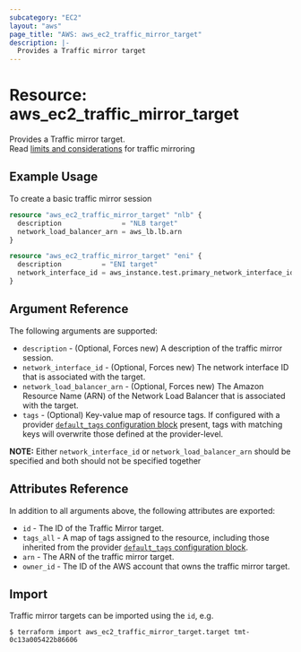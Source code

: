 ```yaml
---
subcategory: "EC2"
layout: "aws"
page_title: "AWS: aws_ec2_traffic_mirror_target"
description: |-
  Provides a Traffic mirror target
---
```


# Resource: aws_ec2_traffic_mirror_target

Provides a Traffic mirror target.  
Read [limits and considerations](https://docs.aws.amazon.com/vpc/latest/mirroring/traffic-mirroring-considerations.html) for traffic mirroring

## Example Usage

To create a basic traffic mirror session

```terraform
resource "aws_ec2_traffic_mirror_target" "nlb" {
  description               = "NLB target"
  network_load_balancer_arn = aws_lb.lb.arn
}

resource "aws_ec2_traffic_mirror_target" "eni" {
  description          = "ENI target"
  network_interface_id = aws_instance.test.primary_network_interface_id
}
```

## Argument Reference

The following arguments are supported:

* `description` - (Optional, Forces new) A description of the traffic mirror session.
* `network_interface_id` - (Optional, Forces new) The network interface ID that is associated with the target.
* `network_load_balancer_arn` - (Optional, Forces new) The Amazon Resource Name (ARN) of the Network Load Balancer that is associated with the target.
* `tags` - (Optional) Key-value map of resource tags. If configured with a provider [`default_tags` configuration block](https://www.terraform.io/docs/providers/aws/index.html#default_tags-configuration-block) present, tags with matching keys will overwrite those defined at the provider-level.

**NOTE:** Either `network_interface_id` or `network_load_balancer_arn` should be specified and both should not be specified together

## Attributes Reference

In addition to all arguments above, the following attributes are exported:

* `id` - The ID of the Traffic Mirror target.
* `tags_all` - A map of tags assigned to the resource, including those inherited from the provider [`default_tags` configuration block](https://www.terraform.io/docs/providers/aws/index.html#default_tags-configuration-block).
* `arn` - The ARN of the traffic mirror target.
* `owner_id` - The ID of the AWS account that owns the traffic mirror target.

## Import

Traffic mirror targets can be imported using the `id`, e.g.

```
$ terraform import aws_ec2_traffic_mirror_target.target tmt-0c13a005422b86606
```
